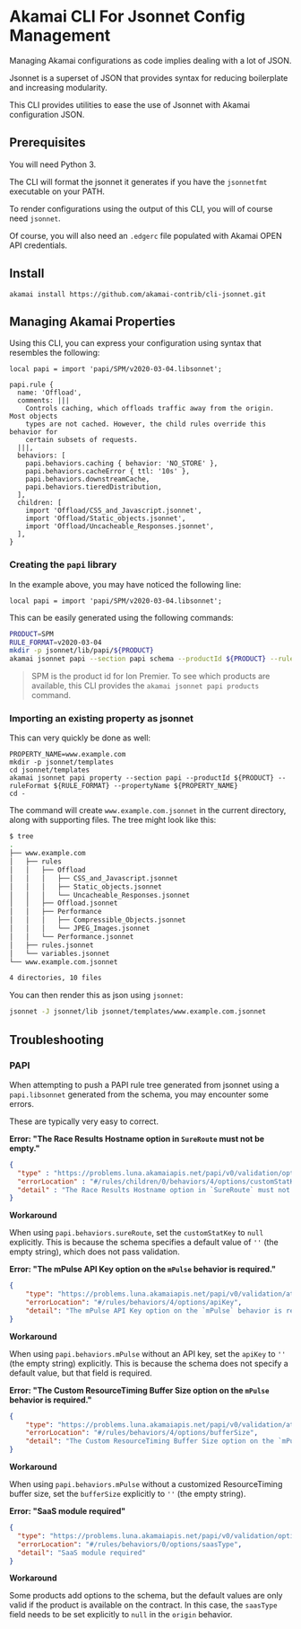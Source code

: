 # Akamai CLI For Jsonnet Config Management

Managing Akamai configurations as code implies dealing with a lot of JSON.

Jsonnet is a superset of JSON that provides syntax for reducing boilerplate and increasing
modularity.

This CLI provides utilities to ease the use of Jsonnet with Akamai configuration JSON.

## Prerequisites

You will need Python 3.

The CLI will format the jsonnet it generates if you have the `jsonnetfmt` executable on your
PATH.

To render configurations using the output of this CLI, you will of course need `jsonnet`.

Of course, you will also need an `.edgerc` file populated with Akamai OPEN API credentials.

## Install

```
akamai install https://github.com/akamai-contrib/cli-jsonnet.git
```

## Managing Akamai Properties

Using this CLI, you can express your configuration using syntax that resembles the following:

```
local papi = import 'papi/SPM/v2020-03-04.libsonnet';

papi.rule {
  name: 'Offload',
  comments: |||
    Controls caching, which offloads traffic away from the origin. Most objects
    types are not cached. However, the child rules override this behavior for
    certain subsets of requests.
  |||,
  behaviors: [
    papi.behaviors.caching { behavior: 'NO_STORE' },
    papi.behaviors.cacheError { ttl: '10s' },
    papi.behaviors.downstreamCache,
    papi.behaviors.tieredDistribution,
  ],
  children: [
    import 'Offload/CSS_and_Javascript.jsonnet',
    import 'Offload/Static_objects.jsonnet',
    import 'Offload/Uncacheable_Responses.jsonnet',
  ],
}
```

### Creating the `papi` library

In the example above, you may have noticed the following line:

```
local papi = import 'papi/SPM/v2020-03-04.libsonnet';
```

This can be easily generated using the following commands:

```bash
PRODUCT=SPM
RULE_FORMAT=v2020-03-04
mkdir -p jsonnet/lib/papi/${PRODUCT}
akamai jsonnet papi --section papi schema --productId ${PRODUCT} --ruleFormat ${RULE_FORMAT} > jsonnet/lib/papi/SPM/${RULE_FORMAT}.libsonnet
```

> SPM is the product id for Ion Premier. To see which products are available,
> this CLI provides the `akamai jsonnet papi products` command.

### Importing an existing property as jsonnet

This can very quickly be done as well:

```
PROPERTY_NAME=www.example.com
mkdir -p jsonnet/templates
cd jsonnet/templates
akamai jsonnet papi property --section papi --productId ${PRODUCT} --ruleFormat ${RULE_FORMAT} --propertyName ${PROPERTY_NAME}
cd -
```

The command will create `www.example.com.jsonnet` in the current directory, along with supporting files. The tree
might look like this:

```bash
$ tree
.
├── www.example.com
│   ├── rules
│   │   ├── Offload
│   │   │   ├── CSS_and_Javascript.jsonnet
│   │   │   ├── Static_objects.jsonnet
│   │   │   └── Uncacheable_Responses.jsonnet
│   │   ├── Offload.jsonnet
│   │   ├── Performance
│   │   │   ├── Compressible_Objects.jsonnet
│   │   │   └── JPEG_Images.jsonnet
│   │   └── Performance.jsonnet
│   ├── rules.jsonnet
│   └── variables.jsonnet
└── www.example.com.jsonnet

4 directories, 10 files
```

You can then render this as json using `jsonnet`:

```bash
jsonnet -J jsonnet/lib jsonnet/templates/www.example.com.jsonnet
```

## Troubleshooting

### PAPI

When attempting to push a PAPI rule tree generated from jsonnet using a `papi.libsonnet`
generated from the schema, you may encounter some errors.

These are typically very easy to correct.

**Error: "The Race Results Hostname option in `SureRoute` must not be empty."**

```json
{
  "type" : "https://problems.luna.akamaiapis.net/papi/v0/validation/option_empty",
  "errorLocation" : "#/rules/children/0/behaviors/4/options/customStatKey",
  "detail" : "The Race Results Hostname option in `SureRoute` must not be empty."
}
```

**Workaround**

When using `papi.behaviors.sureRoute`, set the `customStatKey` to `null` explicitly.
This is because the schema specifies a default value of `''` (the empty string), which
does not pass validation.

**Error: "The mPulse API Key option on the `mPulse` behavior is required."**

```json
{
    "type": "https://problems.luna.akamaiapis.net/papi/v0/validation/attribute_required",
    "errorLocation": "#/rules/behaviors/4/options/apiKey",
    "detail": "The mPulse API Key option on the `mPulse` behavior is required."
}
```

**Workaround**

When using `papi.behaviors.mPulse` without an API key, set the `apiKey` to  `''` (the empty string)
explicitly. This is because the schema does not specify a default value, but that field is required.

**Error: "The Custom ResourceTiming Buffer Size option on the `mPulse` behavior is required."**

```json
{
    "type": "https://problems.luna.akamaiapis.net/papi/v0/validation/attribute_required",
    "errorLocation": "#/rules/behaviors/4/options/bufferSize",
    "detail": "The Custom ResourceTiming Buffer Size option on the `mPulse` behavior is required."
}
```

**Workaround**

When using `papi.behaviors.mPulse` without a customized ResourceTiming buffer size, set the `bufferSize`
explicitly to `''` (the empty string).

**Error: "SaaS module required"**

```json
{
  "type": "https://problems.luna.akamaiapis.net/papi/v0/validation/option_validation_error",
  "errorLocation": "#/rules/behaviors/0/options/saasType",
  "detail": "SaaS module required"
}
```

**Workaround**

Some products add options to the schema, but the default values are only valid if the product is
available on the contract. In this case, the `saasType` field needs to be set explicitly to `null`
in the `origin` behavior.
